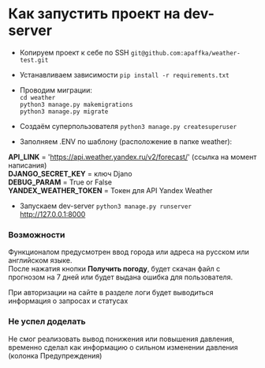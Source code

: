 # Как запустить проект на dev-server

- Копируем проект к себе по SSH `git@github.com:apaffka/weather-test.git`  

- Устанавливаем зависимости `pip install -r requirements.txt`

- Проводим миграции:  
`cd weather`  
`python3 manage.py makemigrations`  
`python3 manage.py migrate`  

- Создаём суперпользователя `python3 manage.py createsuperuser`

- Заполняем .ENV по шаблону (расположение в папке weather):  

**API_LINK** = 'https://api.weather.yandex.ru/v2/forecast/' (ссылка на момент написания)  
**DJANGO_SECRET_KEY** = ключ Djano  
**DEBUG_PARAM** = True or False  
**YANDEX_WEATHER_TOKEN** = Токен для API Yandex Weather

- Запускаем dev-server `python3 manage.py runserver`  
http://127.0.0.1:8000  

### Возможности
Функционалом предусмотрен ввод города или адреса на русском или английском языке.  
После нажатия кнопки **Получить погоду**, будет скачан файл с прогнозом на 7 дней
или будет выдана ошибка для пользователя.  

При авторизации на сайте в разделе логи будет выводиться информация о запросах и статусах

### Не успел доделать
Не смог реализовать вывод понижения или повышения давления, временно сделал как
информацию о сильном изменении давления (колонка Предупреждения)